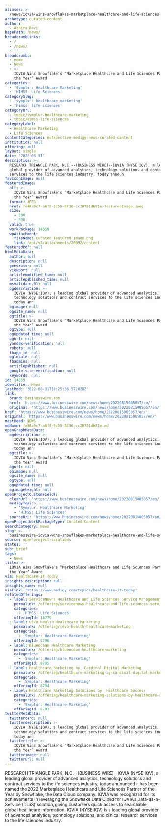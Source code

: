 ```yaml
---
aliases: >-
  /news/iqvia-wins-snowflakes-marketplace-healthcare-and-life-sciences-partner-of-the-year-award
archetype: curated-content
author:
  - Athira Ravi
basePath: /news/
breadcrumbLinks:
  - /
  - /news/
  - ''
breadcrumbs:
  - Home
  - News
  - >-
    IQVIA Wins Snowflake’s “Marketplace Healthcare and Life Sciences Partner of
    the Year” Award
categories:
  - 'Symplur: Healthcare Marketing'
  - 'HIMSS: Life Sciences'
categorySlug:
  - 'symplur: healthcare marketing'
  - 'himss: life sciences'
categoryUrl:
  - topic/symplur-healthcare-marketing
  - topic/himss-life-sciences
categoryLabel:
  - Healthcare Marketing
  - Life Sciences
contentCategories: netspective-medigy-news-curated-content
institution: null
offering: null
layOut: single
date: '2022-08-31'
description: >-
  RESEARCH TRIANGLE PARK, N.C.--(BUSINESS WIRE)--IQVIA (NYSE:IQV), a leading
  global provider of advanced analytics, technology solutions and contract
  services to the life sciences industry, today announ
favIconImage: null
featuredImage:
  alt: >-
    IQVIA Wins Snowflake’s “Marketplace Healthcare and Life Sciences Partner of
    the Year” Award
  format: JPEG
  href: fe80a9c7-a6f5-5c55-8f36-cc28751db81e-featuredImage.jpeg
  size:
    - 300
    - 590
  valid: true
  workPackage: 14659
  wpAttachment:
    fileName: Curated_Featured_Image.png
    link: /api/v3/attachments/26992/content
featuredPdf: null
htmlMetaData:
  author: null
  description: null
  generator: null
  viewport: null
  articlemodified_time: null
  articlepublished_time: null
  msvalidate.01: null
  ogdescription: >-
    IQVIA (NYSE:IQV), a leading global provider of advanced analytics,
    technology solutions and contract services to the life sciences industry,
    today ann
  ogimage: null
  ogsite_name: null
  ogtitle: >-
    IQVIA Wins Snowflake’s “Marketplace Healthcare and Life Sciences Partner of
    the Year” Award
  ogtype: null
  ogupdated_time: null
  ogurl: null
  yandex-verification: null
  robots: null
  fbapp_id: null
  oglocale: null
  fbadmins: null
  articlepublisher: null
  google-site-verification: null
  keywords: null
id: 14659
identifier: News
lastMod: '2022-08-31T10:25:36.572020Z'
link:
  brand: businesswire.com
  href: 'https://www.businesswire.com/news/home/20220815005057/en/'
  original: 'https://www.businesswire.com/news/home/20220815005057/en/'
href: 'https://www.businesswire.com/news/home/20220815005057/en/'
original: 'https://www.businesswire.com/news/home/20220815005057/en/'
mastHead: NEWS
mdName: fe80a9c7-a6f5-5c55-8f36-cc28751db81e.md
openGraphMetaData:
  ogdescription: >-
    IQVIA (NYSE:IQV), a leading global provider of advanced analytics,
    technology solutions and contract services to the life sciences industry,
    today ann
  ogtitle: >-
    IQVIA Wins Snowflake’s “Marketplace Healthcare and Life Sciences Partner of
    the Year” Award
  ogurl: null
  ogimage: null
  ogsite_name: null
  ogtype: null
  ogupdated_time: null
  ogimageheight: null
openProjectCustomFields:
  cleanUrl: 'https://www.businesswire.com/news/home/20220815005057/en/'
  medigyTopics:
    - 'Symplur: Healthcare Marketing'
    - 'HIMSS: Life Sciences'
  sourceUrl: 'https://www.businesswire.com/news/home/20220815005057/en/'
openProjectWorkPackageType: Curated Content
searchCategory: News
slug: >-
  businesswire-iqvia-wins-snowflakes-marketplace-healthcare-and-life-sciences-partner-of-the-year-award
source: open-project-curations
status: ''
sub: brief
tags:
  - News
title: >-
  IQVIA Wins Snowflake’s “Marketplace Healthcare and Life Sciences Partner of
  the Year” Award
via: Healthcare IT Today
insights_description: null
insights_name: null
viaLink: 'https://www.medigy.com/topics/healthcare-it-today'
relatedOfferings:
  - label: ServiceNow's Healthcare and Life Sciences Service Management
    permalink: /offering/servicenows-healthcare-and-life-sciences-service-management
    categories:
      - 'HIMSS: Life Sciences'
    offeringId: 16779
  - label: LEVO Health Healthcare Marketing
    permalink: /offering/levo-health-healthcare-marketing
    categories:
      - 'Symplur: Healthcare Marketing'
    offeringId: 8796
  - label: Blueocean Healthcare Marketing
    permalink: /offering/blueocean-healthcare-marketing
    categories:
      - 'Symplur: Healthcare Marketing'
    offeringId: 8795
  - label: Healthcare Marketing by  Cardinal Digital Marketing
    permalink: /offering/healthcare-marketing-by-cardinal-digital-marketing
    categories:
      - 'Symplur: Healthcare Marketing'
    offeringId: 8794
  - label: Healthcare Marketing Solutions by  Healthcare Success
    permalink: /offering/healthcare-marketing-solutions-by-healthcare-success
    categories:
      - 'Symplur: Healthcare Marketing'
    offeringId: 8793
twitterMetaData:
  twittercard: null
  twitterdescription: >-
    IQVIA (NYSE:IQV), a leading global provider of advanced analytics,
    technology solutions and contract services to the life sciences industry,
    today ann
  twittertitle: >-
    IQVIA Wins Snowflake’s “Marketplace Healthcare and Life Sciences Partner of
    the Year” Award
  twitterimage: null
  twitterurl: null
---
```

<p>RESEARCH TRIANGLE PARK, N.C.--(BUSINESS WIRE)--IQVIA (NYSE:IQV), a leading global provider of advanced analytics, technology solutions and contract services to the life sciences industry, today announced it has been named the 2022 Marketplace Healthcare and Life Sciences Partner of the Year by Snowflake, the Data Cloud company. IQVIA was recognized for its achievements in leveraging the Snowflake Data Cloud for IQVIA’s Data-as-a-Service (DaaS) solution, giving customers quick access to searchable global healthcare information.
IQVIA (NYSE:IQV) is a leading global provider of advanced analytics, technology solutions, and clinical research services to the life sciences industry.</p>